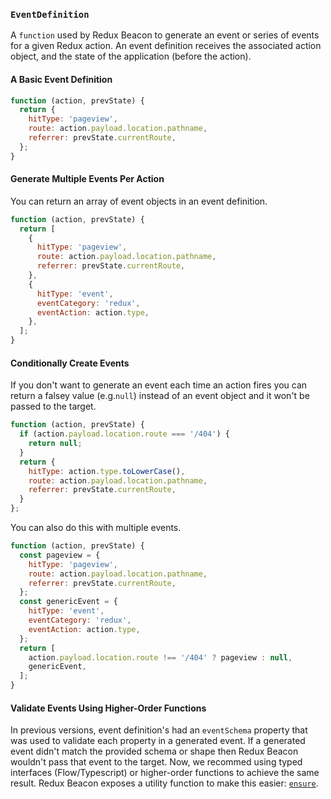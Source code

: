 ### `EventDefinition`

A `function` used by Redux Beacon to generate an event or series of events for a
given Redux action. An event definition receives the associated action object,
and the state of the application (before the action).

#### A Basic Event Definition
```js
function (action, prevState) {
  return {
    hitType: 'pageview',
    route: action.payload.location.pathname,
    referrer: prevState.currentRoute,
  };
}
```

#### Generate Multiple Events Per Action
You can return an array of event objects in an event definition.
```js
function (action, prevState) {
  return [
    {
      hitType: 'pageview',
      route: action.payload.location.pathname,
      referrer: prevState.currentRoute,
    },
    {
      hitType: 'event',
      eventCategory: 'redux',
      eventAction: action.type,
    },
  ];
}
```

#### Conditionally Create Events
If you don't want to generate an event each time an action fires you can return
a falsey value (e.g.`null`) instead of an event object and it won't be passed to
the target.

```js
function (action, prevState) {
  if (action.payload.location.route === '/404') {
    return null;
  }
  return {
    hitType: action.type.toLowerCase(),
    route: action.payload.location.pathname,
    referrer: prevState.currentRoute,
  }
};
```

You can also do this with multiple events.
```js
function (action, prevState) {
  const pageview = {
    hitType: 'pageview',
    route: action.payload.location.pathname,
    referrer: prevState.currentRoute,
  };
  const genericEvent = {
    hitType: 'event',
    eventCategory: 'redux',
    eventAction: action.type,
  };
  return [
    action.payload.location.route !== '/404' ? pageview : null,
    genericEvent,
  ];
}
```

#### Validate Events Using Higher-Order Functions
In previous versions, event definition's had an `eventSchema` property that was
used to validate each property in a generated event. If a generated event didn't
match the provided schema or shape then Redux Beacon wouldn't pass that event to
the target. Now, we recommed using typed interfaces (Flow/Typescript) or
higher-order functions to achieve the same result. Redux Beacon exposes a
utility function to make this easier: [`ensure`](../utils/ensure.md).
